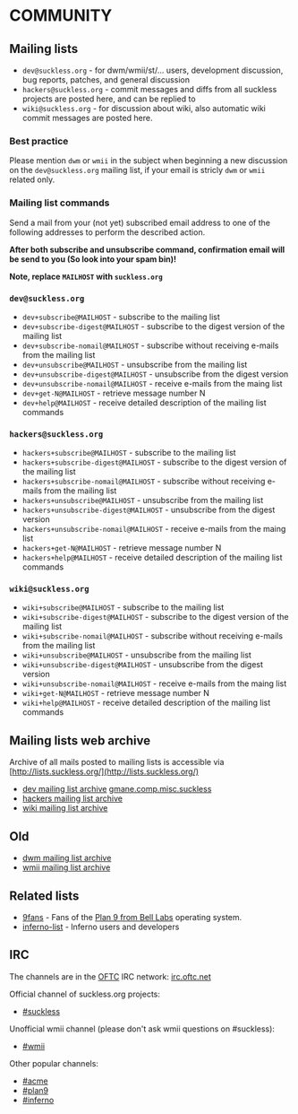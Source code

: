 COMMUNITY
=========

Mailing lists
-------------

* `dev@suckless.org` - for dwm/wmii/st/... users, development discussion, bug reports, patches, and general discussion
* `hackers@suckless.org` - commit messages and diffs from all suckless projects are posted here, and can be replied to
* `wiki@suckless.org` - for discussion about wiki, also automatic wiki commit messages are posted here.

### Best practice

Please mention `dwm` or `wmii` in the subject when beginning a new discussion
on the `dev@suckless.org` mailing list, if your email is stricly `dwm` or
`wmii` related only.

### Mailing list commands

Send a mail from your (not yet) subscribed email address to one of the
following addresses to perform the described action.

**After both subscribe and unsubscribe command, confirmation email will be send to you (So look into your spam bin)!**

**Note, replace `MAILHOST` with `suckless.org`**

### `dev@suckless.org`

* `dev+subscribe@MAILHOST` - subscribe to the mailing list
* `dev+subscribe-digest@MAILHOST` - subscribe to the digest version of the mailing list
* `dev+subscribe-nomail@MAILHOST` - subscribe without receiving e-mails from the mailing list
* `dev+unsubscribe@MAILHOST` - unsubscribe from the mailing list
* `dev+unsubscribe-digest@MAILHOST` - unsubscribe from the digest version
* `dev+unsubscribe-nomail@MAILHOST` - receive e-mails from the maing list
* `dev+get-N@MAILHOST` - retrieve message number N
* `dev+help@MAILHOST` - receive detailed description of the mailing list commands

### `hackers@suckless.org`

* `hackers+subscribe@MAILHOST` - subscribe to the mailing list
* `hackers+subscribe-digest@MAILHOST` - subscribe to the digest version of the mailing list
* `hackers+subscribe-nomail@MAILHOST` - subscribe without receiving e-mails from the mailing list
* `hackers+unsubscribe@MAILHOST` - unsubscribe from the mailing list
* `hackers+unsubscribe-digest@MAILHOST` - unsubscribe from the digest version
* `hackers+unsubscribe-nomail@MAILHOST` - receive e-mails from the maing list
* `hackers+get-N@MAILHOST` - retrieve message number N
* `hackers+help@MAILHOST` - receive detailed description of the mailing list commands

### `wiki@suckless.org`

* `wiki+subscribe@MAILHOST` - subscribe to the mailing list
* `wiki+subscribe-digest@MAILHOST` - subscribe to the digest version of the mailing list
* `wiki+subscribe-nomail@MAILHOST` - subscribe without receiving e-mails from the mailing list
* `wiki+unsubscribe@MAILHOST` - unsubscribe from the mailing list
* `wiki+unsubscribe-digest@MAILHOST` - unsubscribe from the digest version
* `wiki+unsubscribe-nomail@MAILHOST` - receive e-mails from the maing list
* `wiki+get-N@MAILHOST` - retrieve message number N
* `wiki+help@MAILHOST` - receive detailed description of the mailing list commands

Mailing lists web archive
-------------------------

Archive of all mails posted to mailing lists is accessible via [http://lists.suckless.org/](http://lists.suckless.org/)

* [dev mailing list archive][devarchive] [gmane.comp.misc.suckless](http://dir.gmane.org/gmane.comp.misc.suckless)
* [hackers mailing list archive][hackersarchive]
* [wiki mailing list archive][wikiarchive]

Old
---
* [dwm mailing list archive][dwmarchive]
* [wmii mailing list archive][wmiiarchive]

Related lists
-------------

* [9fans](http://plan9.bell-labs.com/wiki/plan9/mailing_lists/#9fans) - Fans of the [Plan 9 from Bell Labs](http://9fans.net) operating system.
* [inferno-list](http://plan9.bell-labs.com/wiki/plan9/mailing_lists/#INFERNO-LIST) - Inferno users and developers

IRC
---

The channels are in the [OFTC](http://www.oftc.net) IRC network: [irc.oftc.net](irc://irc.oftc.net/)

Official channel of suckless.org projects:

* [#suckless](irc://irc.oftc.net/#suckless)

Unofficial wmii channel (please don't ask wmii questions on #suckless):

* [#wmii](irc://irc.oftc.net/#wmii)

Other popular channels:

* [#acme](irc://irc.oftc.net/#acme)
* [#plan9](irc://irc.freenode.net/#plan9)
* [#inferno](irc://irc.freenode.net/#inferno)

[devarchive]: http://lists.suckless.org/dev/
[dwmarchive]: http://lists.suckless.org/dwm/
[hackersarchive]: http://lists.suckless.org/hackers/
[wikiarchive]: http://lists.suckless.org/wiki/
[wmiiarchive]: http://lists.suckless.org/wmii/
